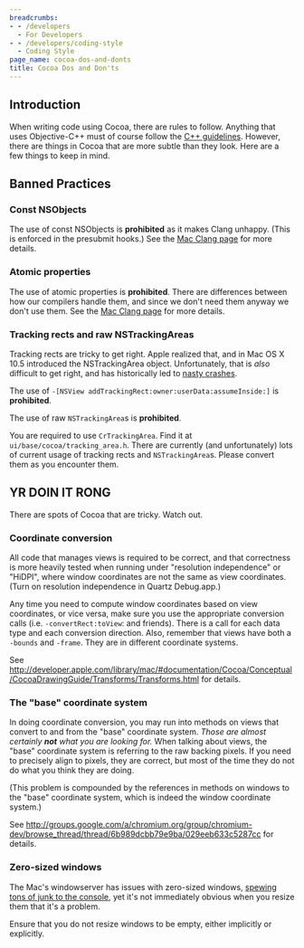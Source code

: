 ```yaml
---
breadcrumbs:
- - /developers
  - For Developers
- - /developers/coding-style
  - Coding Style
page_name: cocoa-dos-and-donts
title: Cocoa Dos and Don'ts
---
```


## Introduction

When writing code using Cocoa, there are rules to follow. Anything that uses
Objective-C++ must of course follow the [C++
guidelines](/developers/coding-style/cpp-dos-and-donts). However, there are
things in Cocoa that are more subtle than they look. Here are a few things to
keep in mind.

## Banned Practices

### Const NSObjects

The use of const NSObjects is **prohibited** as it makes Clang unhappy. (This is
enforced in the presubmit hooks.) See the [Mac Clang
page](/developers/clang-mac) for more details.

### Atomic properties

The use of atomic properties is **prohibited**. There are differences between
how our compilers handle them, and since we don't need them anyway we don't use
them. See the [Mac Clang page](/developers/clang-mac) for more details.

### Tracking rects and raw NSTrackingAreas

Tracking rects are tricky to get right. Apple realized that, and in Mac OS X
10.5 introduced the NSTrackingArea object. Unfortunately, that is *also*
difficult to get right, and has historically led to [nasty
crashes](http://crbug.com/48709).

The use of `-[NSView addTrackingRect:owner:userData:assumeInside:]` is
**prohibited**.

The use of raw `NSTrackingArea`s is **prohibited**.

You are required to use `CrTrackingArea`. Find it at
`ui/base/cocoa/tracking_area.h`. There are currently (and unfortunately) lots of
current usage of tracking rects and `NSTrackingArea`s. Please convert them as
you encounter them.

## YR DOIN IT RONG

There are spots of Cocoa that are tricky. Watch out.

### Coordinate conversion

All code that manages views is required to be correct, and that correctness is
more heavily tested when running under "resolution independence" or "HiDPI",
where window coordinates are not the same as view coordinates. (Turn on
resolution independence in Quartz Debug.app.)

Any time you need to compute window coordinates based on view coordinates, or
vice versa, make sure you use the appropriate conversion calls (i.e.
`-convertRect:toView`: and friends). There is a call for each data type and each
conversion direction. Also, remember that views have both a `-bounds` and
`-frame`. They are in different coordinate systems.

See
<http://developer.apple.com/library/mac/#documentation/Cocoa/Conceptual/CocoaDrawingGuide/Transforms/Transforms.html>
for details.

### The "base" coordinate system

In doing coordinate conversion, you may run into methods on views that convert
to and from the "base" coordinate system. *Those are almost certainly **not**
what you are looking for.* When talking about views, the "base" coordinate
system is referring to the raw backing pixels. If you need to precisely align to
pixels, they are correct, but most of the time they do not do what you think
they are doing.

(This problem is compounded by the references in methods on windows to the
"base" coordinate system, which is indeed the window coordinate system.)

See
<http://groups.google.com/a/chromium.org/group/chromium-dev/browse_thread/thread/6b989dcbb79e9ba/029eeb633c5287cc>
for details.

### Zero-sized windows

The Mac's windowserver has issues with zero-sized windows, [spewing tons of junk
to the console](http://crbug.com/78973), yet it's not immediately obvious when
you resize them that it's a problem.

Ensure that you do not resize windows to be empty, either implicitly or
explicitly.